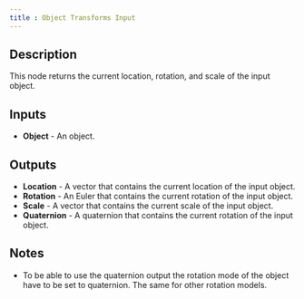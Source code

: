 ```yaml
---
title : Object Transforms Input
---
```


## Description

This node returns the current location, rotation, and scale of the input
object.

## Inputs

- **Object** - An object.

## Outputs

- **Location** - A vector that contains the current location of the
    input object.
- **Rotation** - An Euler that contains the current rotation of the
    input object.
- **Scale** - A vector that contains the current scale of the input
    object.
- **Quaternion** - A quaternion that contains the current rotation of
    the input object.

## Notes

- To be able to use the quaternion output the rotation mode of the object have
  to be set to quaternion. The same for other rotation models.
